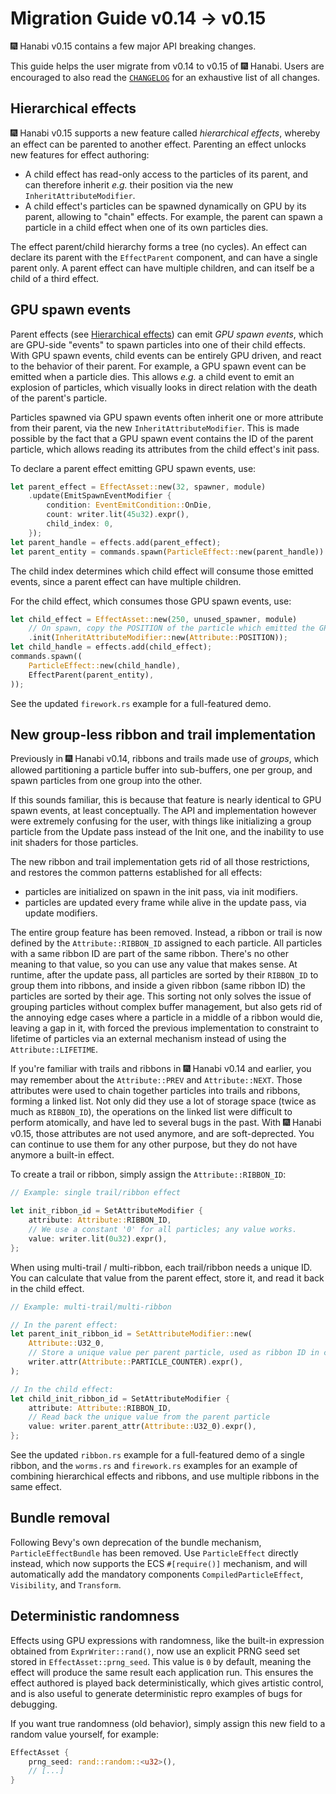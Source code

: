 # Migration Guide v0.14 -> v0.15

🎆 Hanabi v0.15 contains a few major API breaking changes.

This guide helps the user migrate from v0.14 to v0.15 of 🎆 Hanabi.
Users are encouraged to also read the [`CHANGELOG`](../CHANGELOG.md)
for an exhaustive list of all changes.

## Hierarchical effects

🎆 Hanabi v0.15 supports a new feature called _hierarchical effects_,
whereby an effect can be parented to another effect.
Parenting an effect unlocks new features for effect authoring:

- A child effect has read-only access to the particles of its parent,
  and can therefore inherit _e.g._ their position via the new `InheritAttributeModifier`.
- A child effect's particles can be spawned dynamically on GPU by its parent,
  allowing to "chain" effects.
  For example, the parent can spawn a particle in a child effect
  when one of its own particles dies.

The effect parent/child hierarchy forms a tree (no cycles).
An effect can declare its parent with the `EffectParent` component,
and can have a single parent only.
A parent effect can have multiple children,
and can itself be a child of a third effect.

## GPU spawn events

Parent effects (see [Hierarchical effects](#hierarchical-effects)) can emit _GPU spawn events_,
which are GPU-side "events" to spawn particles into one of their child effects.
With GPU spawn events, child events can be entirely GPU driven,
and react to the behavior of their parent.
For example, a GPU spawn event can be emitted when a particle dies.
This allows _e.g._ a child event to emit an explosion of particles,
which visually looks in direct relation with the death of the parent's particle.

Particles spawned via GPU spawn events often inherit one or more attribute from their parent,
via the new `InheritAttributeModifier`.
This is made possible by the fact that a GPU spawn event contains the ID of the parent particle,
which allows reading its attributes from the child effect's init pass.

To declare a parent effect emitting GPU spawn events, use:

```rust
let parent_effect = EffectAsset::new(32, spawner, module)
    .update(EmitSpawnEventModifier {
        condition: EventEmitCondition::OnDie,
        count: writer.lit(45u32).expr(),
        child_index: 0,
    });
let parent_handle = effects.add(parent_effect);
let parent_entity = commands.spawn(ParticleEffect::new(parent_handle)).id();
```

The child index determines which child effect will consume those emitted events,
since a parent effect can have multiple children.

For the child effect, which consumes those GPU spawn events, use:

```rust
let child_effect = EffectAsset::new(250, unused_spawner, module)
    // On spawn, copy the POSITION of the particle which emitted the GPU event
    .init(InheritAttributeModifier::new(Attribute::POSITION));
let child_handle = effects.add(child_effect);
commands.spawn((
    ParticleEffect::new(child_handle),
    EffectParent(parent_entity),
));
```

See the updated `firework.rs` example for a full-featured demo.

## New group-less ribbon and trail implementation

Previously in 🎆 Hanabi v0.14, ribbons and trails made use of _groups_,
which allowed partitioning a particle buffer into sub-buffers, one per group,
and spawn particles from one group into the other.

If this sounds familiar, this is because that feature is nearly identical to GPU spawn events,
at least conceptually.
The API and implementation however were extremely confusing for the user,
with things like initializing a group particle from the Update pass instead of the Init one,
and the inability to use init shaders for those particles.

The new ribbon and trail implementation gets rid of all those restrictions,
and restores the common patterns established for all effects:

- particles are initialized on spawn in the init pass, via init modifiers.
- particles are updated every frame while alive in the update pass, via update modifiers.

The entire group feature has been removed.
Instead, a ribbon or trail is now defined by the `Attribute::RIBBON_ID` assigned to each particle.
All particles with a same ribbon ID are part of the same ribbon.
There's no other meaning to that value, so you can use any value that makes sense.
At runtime, after the update pass, all particles are sorted by their `RIBBON_ID` to group them into ribbons,
and inside a given ribbon (same ribbon ID) the particles are sorted by their age.
This sorting not only solves the issue of grouping particles without complex buffer management,
but also gets rid of the annoying edge cases where a particle in a middle of a ribbon would die,
leaving a gap in it, with forced the previous implementation to constraint to lifetime of particles
via an external mechanism instead of using the `Attribute::LIFETIME`.

If you're familiar with trails and ribbons in 🎆 Hanabi v0.14 and earlier,
you may remember about the `Attribute::PREV` and `Attribute::NEXT`.
Those attributes were used to chain together particles into trails and ribbons,
forming a linked list.
Not only did they use a lot of storage space (twice as much as `RIBBON_ID`),
the operations on the linked list were difficult to perform atomically,
and have led to several bugs in the past.
With 🎆 Hanabi v0.15, those attributes are not used anymore, and are soft-deprected.
You can continue to use them for any other purpose,
but they do not have anymore a built-in effect.

To create a trail or ribbon, simply assign the `Attribute::RIBBON_ID`:

```rust
// Example: single trail/ribbon effect

let init_ribbon_id = SetAttributeModifier {
    attribute: Attribute::RIBBON_ID,
    // We use a constant '0' for all particles; any value works.
    value: writer.lit(0u32).expr(),
};
```

When using multi-trail / multi-ribbon, each trail/ribbon needs a unique ID.
You can calculate that value from the parent effect, store it,
and read it back in the child effect.

```rust
// Example: multi-trail/multi-ribbon

// In the parent effect:
let parent_init_ribbon_id = SetAttributeModifier::new(
    Attribute::U32_0,
    // Store a unique value per parent particle, used as ribbon ID in children
    writer.attr(Attribute::PARTICLE_COUNTER).expr(),
);

// In the child effect:
let child_init_ribbon_id = SetAttributeModifier {
    attribute: Attribute::RIBBON_ID,
    // Read back the unique value from the parent particle
    value: writer.parent_attr(Attribute::U32_0).expr(),
};
```

See the updated `ribbon.rs` example for a full-featured demo of a single ribbon,
and the `worms.rs` and `firework.rs` examples
for an example of combining hierarchical effects and ribbons,
and use multiple ribbons in the same effect.

## Bundle removal

Following Bevy's own deprecation of the bundle mechanism, `ParticleEffectBundle` has been removed.
Use `ParticleEffect` directly instead, which now supports the ECS `#[require()]` mechanism,
and will automatically add the mandatory components `CompiledParticleEffect`, `Visibility`, and `Transform`.

## Deterministic randomness

Effects using GPU expressions with randomness, like the built-in expression obtained from `ExprWriter::rand()`,
now use an explicit PRNG seed set stored in `EffectAsset::prng_seed`.
This value is `0` by default, meaning the effect will produce the same result each application run.
This ensures the effect authored is played back deterministically, which gives artistic control,
and is also useful to generate deterministic repro examples of bugs for debugging.

If you want true randomness (old behavior), simply assign this new field to a random value yourself,
for example:

```rust
EffectAsset { 
    prng_seed: rand::random::<u32>(),
    // [...]
}
```
